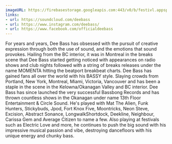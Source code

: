 ```yaml
---
imageURL: https://firebasestorage.googleapis.com:443/v0/b/festivl.appspot.com/o/userContent%2F592770EE-B2D5-4052-8AF9-492895C95EE6.png?alt=media&token=24381f5f-0e45-47aa-9dc2-ae28fbb8300b
links:
- url: https://soundcloud.com/deebass
- url: https://www.instagram.com/deebass/
- url: https://www.facebook.com/officialdeebass
---
```

For years and years, Dee Bass has obsessed with the pursuit of creative expression through both the use of sound, and the emotions that sound provokes. Hailing from the BC interior, it was in Montreal in the breaks scene that Dee Bass started getting noticed with appearances on radio shows and club nights followed with a string of breaks releases under the name MOMENTA hitting the beatport breakbeat charts. Dee Bass has gained fans all over the world with his BASSY style. Slaying crowds from Portland, New York, Montreal, Miami, Victoria, Vancouver and has been a staple in the scene in the Kelowna/Okanagan Valley and BC interior. Dee Bass has since launched the very successful Bassbong Records and has thrown countless shows in the Okanagan under name 13th Floor Entertainment & Circle Sound. He's played with Mat The Alien, Funk Hunters, Stickybuds, Jpod, Fort Knox Five, Moontricks, Neon Steve, Excision, Abstract Sonance, LongwalkShortdock, Deekline, Neighbour, Carissa Gem and Average Citizen to name a few. Also playing at festivals such as Electric Love and more, he continues to push the big sound with his impressive musical passion and vibe, destroying dancefloors with his unique energy and chunky bass.  